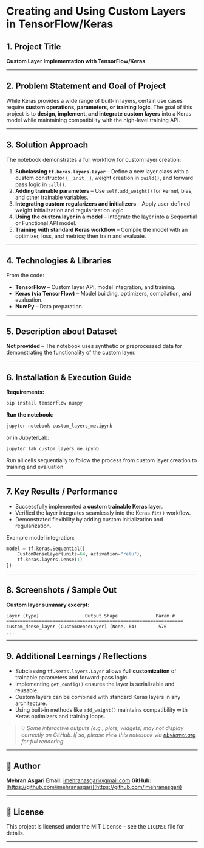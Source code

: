 # Creating and Using Custom Layers in TensorFlow/Keras

## 1. Project Title

**Custom Layer Implementation with TensorFlow/Keras**

---

## 2. Problem Statement and Goal of Project

While Keras provides a wide range of built-in layers, certain use cases require **custom operations, parameters, or training logic**.
The goal of this project is to **design, implement, and integrate custom layers** into a Keras model while maintaining compatibility with the high-level training API.

---

## 3. Solution Approach

The notebook demonstrates a full workflow for custom layer creation:

1. **Subclassing `tf.keras.layers.Layer`** – Define a new layer class with a custom constructor (`__init__`), weight creation in `build()`, and forward pass logic in `call()`.
2. **Adding trainable parameters** – Use `self.add_weight()` for kernel, bias, and other trainable variables.
3. **Integrating custom regularizers and initializers** – Apply user-defined weight initialization and regularization logic.
4. **Using the custom layer in a model** – Integrate the layer into a Sequential or Functional API model.
5. **Training with standard Keras workflow** – Compile the model with an optimizer, loss, and metrics; then train and evaluate.

---

## 4. Technologies & Libraries

From the code:

* **TensorFlow** – Custom layer API, model integration, and training.
* **Keras (via TensorFlow)** – Model building, optimizers, compilation, and evaluation.
* **NumPy** – Data preparation.

---

## 5. Description about Dataset

**Not provided** – The notebook uses synthetic or preprocessed data for demonstrating the functionality of the custom layer.

---

## 6. Installation & Execution Guide

**Requirements:**

```bash
pip install tensorflow numpy
```

**Run the notebook:**

```bash
jupyter notebook custom_layers_me.ipynb
```

or in JupyterLab:

```bash
jupyter lab custom_layers_me.ipynb
```

Run all cells sequentially to follow the process from custom layer creation to training and evaluation.

---

## 7. Key Results / Performance

* Successfully implemented a **custom trainable Keras layer**.
* Verified the layer integrates seamlessly into the Keras `fit()` workflow.
* Demonstrated flexibility by adding custom initialization and regularization.

Example model integration:

```python
model = tf.keras.Sequential([
    CustomDenseLayer(units=64, activation="relu"),
    tf.keras.layers.Dense(1)
])
```

---

## 8. Screenshots / Sample Out

**Custom layer summary excerpt:**

```
Layer (type)                 Output Shape              Param #
=================================================================
custom_dense_layer (CustomDenseLayer) (None, 64)        576
...
```

---

## 9. Additional Learnings / Reflections

* Subclassing `tf.keras.layers.Layer` allows **full customization** of trainable parameters and forward-pass logic.
* Implementing `get_config()` ensures the layer is serializable and reusable.
* Custom layers can be combined with standard Keras layers in any architecture.
* Using built-in methods like `add_weight()` maintains compatibility with Keras optimizers and training loops.

> 💡 *Some interactive outputs (e.g., plots, widgets) may not display correctly on GitHub. If so, please view this notebook via [nbviewer.org](https://nbviewer.org) for full rendering.*

---

## 👤 Author

**Mehran Asgari**
**Email:** [imehranasgari@gmail.com](mailto:imehranasgari@gmail.com)
**GitHub:** [https://github.com/imehranasgari](https://github.com/imehranasgari)

---

## 📄 License

This project is licensed under the MIT License – see the `LICENSE` file for details.

---
